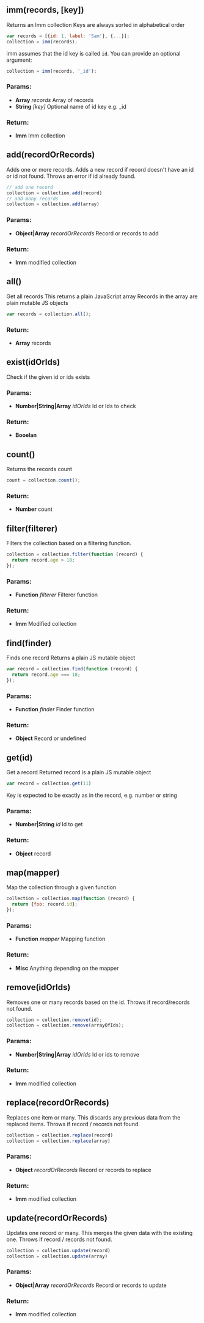 

<!-- Start src/imm.js -->

## imm(records, [key])

Returns an Imm collection
Keys are always sorted in alphabetical order

```js
var records = [{id: 1, label: 'Sam'}, {...}];
collection = imm(records);
```
imm assumes that the id key is called `id`. You can provide an optional argument:

```js
collection = imm(records, '_id');
```

### Params:

* **Array** *records* Array of records
* **String** *[key]* Optional name of id key e.g. _id

### Return:

* **Imm** Imm collection

## add(recordOrRecords)

Adds one or more records.
Adds a new record if record doesn't have an id or id not found.
Throws an error if id already found.

```js
// add one record
collection = collection.add(record)
// add many records
collection = collection.add(array)
```

### Params:

* **Object|Array** *recordOrRecords* Record or records to add

### Return:

* **Imm** modified collection

## all()

Get all records
This returns a plain JavaScript array
Records in the array are plain mutable JS objects

```js
var records = collection.all();
```

### Return:

* **Array** records

## exist(idOrIds)

Check if the given id or ids exists

### Params:

* **Number|String|Array** *idOrIds* Id or Ids to check

### Return:

* **Booelan** 

## count()

Returns the records count

```js
count = collection.count();
```

### Return:

* **Number** count

## filter(filterer)

Filters the collection based on a filtering function.

```js
collection = collection.filter(function (record) { 
  return record.age > 18;
});
```

### Params:

* **Function** *filterer* Filterer function

### Return:

* **Imm** Modified collection

## find(finder)

Finds one record
Returns a plain JS mutable object

```js
var record = collection.find(function (record) { 
  return record.age === 18;
});
```

### Params:

* **Function** *finder* Finder function

### Return:

* **Object** Record or undefined

## get(id)

Get a record
Returned record is a plain JS mutable object

```js
var record = collection.get(11)
```
Key is expected to be exactly as in the record, e.g. number or string

### Params:

* **Number|String** *id* Id to get

### Return:

* **Object** record

## map(mapper)

Map the collection through a given function

```js
collection = collection.map(function (record) { 
  return {foo: record.id};
});
```

### Params:

* **Function** *mapper* Mapping function

### Return:

* **Misc** Anything depending on the mapper

## remove(idOrIds)

Removes one or many records based on the id.
Throws if record/records not found.

```js
collection = collection.remove(id);
collection = collection.remove(arrayOfIds);
```

### Params:

* **Number|String|Array** *idOrIds* Id or ids to remove

### Return:

* **Imm** modified collection

## replace(recordOrRecords)

Replaces one item or many. 
This discards any previous data from the replaced items.
Throws if record / records not found.

```js
collection = collection.replace(record)
collection = collection.replace(array)
```

### Params:

* **Object** *recordOrRecords* Record or records to replace

### Return:

* **Imm** modified collection

## update(recordOrRecords)

Updates one record or many. 
This merges the given data with the existing one.
Throws if record / records not found.

```js
collection = collection.update(record)
collection = collection.update(array)
```

### Params:

* **Object|Array** *recordOrRecords* Record or records to update

### Return:

* **Imm** modified collection

<!-- End src/imm.js -->

